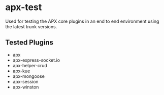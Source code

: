 # apx-test

Used for testing the APX core plugins in an end to end environment using the latest trunk versions.

## Tested Plugins

* apx
* apx-express-socket.io
* apx-helper-crud
* apx-kue
* apx-mongoose
* apx-session
* apx-winston